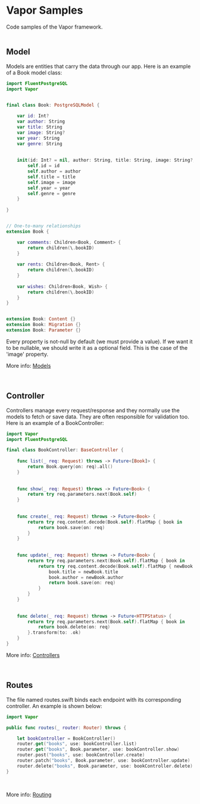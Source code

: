 # Vapor Samples
Code samples of the Vapor framework.
<br/><br/>

## Model

Models are entities that carry the data through our app. Here is an example of a Book model class:

```Swift
import FluentPostgreSQL
import Vapor


final class Book: PostgreSQLModel {
    
    var id: Int?
    var author: String
    var title: String
    var image: String?
    var year: String
    var genre: String
    
    
    init(id: Int? = nil, author: String, title: String, image: String?, year: String, genre: String) {
        self.id = id
        self.author = author
        self.title = title
        self.image = image
        self.year = year
        self.genre = genre
    }
    
}


// One-to-many relationships
extension Book {

    var comments: Children<Book, Comment> {
        return children(\.bookID)
    }
    
    var rents: Children<Book, Rent> {
        return children(\.bookID)
    }
    
    var wishes: Children<Book, Wish> {
        return children(\.bookID)
    }
}


extension Book: Content {}
extension Book: Migration {}
extension Book: Parameter {}

```

Every property is not-null by default (we must provide a value). If we want it to be nullable, we should write it as a optional field. This is the case of the 'image' property.

More info: [Models](https://docs.vapor.codes/3.0/fluent/models/)

<br/>

## Controller

Controllers manage every request/response and they normally use the models to fetch or save data. They are often responsible for validation too. Here is an example of a BookController: 

```Swift
import Vapor
import FluentPostgreSQL

final class BookController: BaseController {
    
    func list(_ req: Request) throws -> Future<[Book]> {
        return Book.query(on: req).all()
    }
    
    
    func show(_ req: Request) throws -> Future<Book> {
        return try req.parameters.next(Book.self)
    }
    
    
    func create(_ req: Request) throws -> Future<Book> {
        return try req.content.decode(Book.self).flatMap { book in
            return book.save(on: req)
        }
    }
    
    
    func update(_ req: Request) throws -> Future<Book> {
        return try req.parameters.next(Book.self).flatMap { book in
            return try req.content.decode(Book.self).flatMap { newBook in
                book.title = newBook.title
                book.author = newBook.author
                return book.save(on: req)
            }
        }
    }
    
    
    func delete(_ req: Request) throws -> Future<HTTPStatus> {
        return try req.parameters.next(Book.self).flatMap { book in
            return book.delete(on: req)
        }.transform(to: .ok)
    }    
}
```

More info: [Controllers](https://docs.vapor.codes/3.0/getting-started/controllers/)

<br/>

## Routes

The file named routes.swift binds each endpoint with its corresponding controller. An example is shown below:

```Swift
import Vapor

public func routes(_ router: Router) throws {

    let bookController = BookController()
    router.get("books", use: bookController.list)                           // GET /books
    router.get("books", Book.parameter, use: bookController.show)           // GET /books/$id
    router.post("books", use: bookController.create)                        // POST /books
    router.patch("books", Book.parameter, use: bookController.update)       // PATCH /books/$id
    router.delete("books", Book.parameter, use: bookController.delete)      // DELETE /books/$id
}
```
<br/>

More info: [Routing](https://docs.vapor.codes/3.0/getting-started/routing/)
